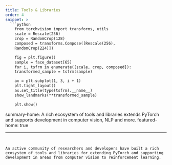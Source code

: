 ```yaml
---
title: Tools & Libraries
order: 4
snippet: >
  ```python
    from torchvision import transforms, utils
    scale = Rescale(256)
    crop = RandomCrop(128)
    composed = transforms.Compose([Rescale(256),
    RandomCrop(224)])

    fig = plt.figure()
    sample = face_dataset[65]
    for i, tsfrm in enumerate([scale, crop, composed]):
    transformed_sample = tsfrm(sample)

    ax = plt.subplot(1, 3, i + 1)
    plt.tight_layout()
    ax.set_title(type(tsfrm).__name__)
    show_landmarks(**transformed_sample)

    plt.show()
  ```

summary-home: A rich ecosystem of tools and libraries extends PyTorch and supports development in computer vision, NLP and more.
featured-home: true

---
```


An active community of researchers and developers have built a rich ecosystem of tools and libraries for extending PyTorch and supporting development in areas from computer vision to reinforcement learning.
